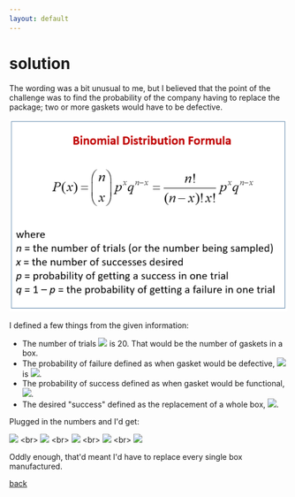 ```yaml
---
layout: default
---
```


# solution

The wording was a bit unusual to me, but I believed that the point of the challenge was to find the probability of the company having to replace the package; two or more gaskets would have to be defective. 

![](images/binomial.png)

I defined a few things from the given information:

- The number of trials ![](https://latex.codecogs.com/svg.latex?\inline&space;n) is 20. That would be the number of gaskets in a box.
- The probability of failure defined as when gasket would be defective, ![](https://latex.codecogs.com/svg.latex?\inline&space;q&space;=&space;1&space;-&space;p) is ![](https://latex.codecogs.com/svg.latex?\inline&space;0.01).
- The probability of success defined as when gasket would be functional, ![](https://latex.codecogs.com/svg.latex?\inline&space;p&space;=&space;0.99).
- The desired "success" defined as the replacement of a whole box, ![](https://latex.codecogs.com/svg.latex?\inline&space;P(x\geq2)&space;=&space;1&space;-&space;P(x&space;<&space;2)).

Plugged in the numbers and I'd get:

![](https://latex.codecogs.com/svg.latex?P(x&space;\geq&space;19)&space;=&space;1&space;-&space;P(x&space;<&space;19)) <br>
![](https://latex.codecogs.com/svg.latex?P(x&space;\geq&space;19)&space;=&space;P(x&space;=&space;1)&space;-&space;P(x&space;=&space;2)&space;-&space;P(x&space;=&space;3)&space;-&space;P(x&space;=&space;4)&space;-&space;P(x&space;=&space;5)&space;-&space;P(x&space;=&space;6)&space;-&space;P(x&space;=&space;7)&space;-&space;P(x&space;=&space;8)&space;-&space;P(x&space;=&space;9)&space;-&space;P(x&space;=&space;10)&space;-&space;P(x&space;=&space;11)&space;-&space;P(x&space;=&space;12)&space;-&space;P(x&space;=&space;13)&space;-&space;P(x&space;=&space;14)&space;-&space;P(x&space;=&space;15)&space;-&space;P(x&space;=&space;16)&space;-&space;P(x&space;=&space;17)&space;-&space;P(x&space;=&space;18)) <br>
![](https://latex.codecogs.com/svg.latex?P(x&space;\geq&space;2)&space;=&space;1&space;-&space;\frac{20!}{(20-0)!0!}&space;0.99^{0}&space;0.01^{20-0}&space;-&space;\frac{20!}{(20-1)!1!}&space;0.99^{1}&space;0.01^{20-1}) <br>
![](https://latex.codecogs.com/svg.latex?P(x\geq&space;2)&space;=&space;1&space;-&space;1.0e^{-40}&space;-&space;1.98e^{-37}) <br>
![](https://latex.codecogs.com/svg.latex?P(x\geq&space;2)&space;\sim&space;1)

Oddly enough, that'd meant I'd have to replace every single box manufactured.

[back](./challenge.md)
